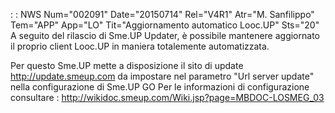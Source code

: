  :  : NWS Num="002091" Date="20150714" Rel="V4R1" Atr="M. Sanfilippo" Tem="APP" App="LO" Tit="Aggiornamento automatico Looc.UP" Sts="20"
A seguito del rilascio di Sme.UP Updater, è possibile mantenere aggiornato il proprio client Looc.UP in maniera totalemente automatizzata.

Per questo Sme.UP mette a disposizione il sito di update
http://update.smeup.com
da impostare nel parametro "Url server update" nella configurazione di Sme.UP GO 
Per le informazioni di configurazione consultare : 
http://wikidoc.smeup.com/Wiki.jsp?page=MBDOC-LOSMEG_03
